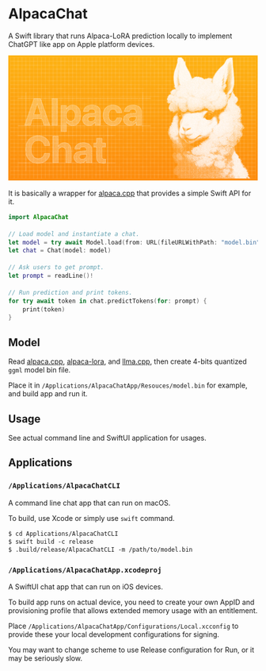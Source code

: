 AlpacaChat
==========

A Swift library that runs Alpaca-LoRA prediction locally
to implement ChatGPT like app on Apple platform devices.

![AlpacaChat](Resources/AlpacaChat.png)

It is basically a wrapper for [alpaca.cpp](https://github.com/antimatter15/alpaca.cpp)
that provides a simple Swift API for it.

```swift
import AlpacaChat

// Load model and instantiate a chat.
let model = try await Model.load(from: URL(fileURLWithPath: "model.bin"))
let chat = Chat(model: model)

// Ask users to get prompt.
let prompt = readLine()!

// Run prediction and print tokens.
for try await token in chat.predictTokens(for: prompt) {
    print(token)
}
```


Model
-----

Read [alpaca.cpp](https://github.com/antimatter15/alpaca.cpp),
[alpaca-lora](https://github.com/tloen/alpaca-lora), and
[llma.cpp](https://github.com/ggerganov/llama.cpp),
then create 4-bits quantized `ggml` model bin file.

Place it in `/Applications/AlpacaChatApp/Resouces/model.bin` for example,
and build app and run it.


Usage
-----

See actual command line and SwiftUI application for usages.


Applications
------------

### `/Applications/AlpacaChatCLI`

A command line chat app that can run on macOS.

To build, use Xcode or simply use `swift` command.

```
$ cd Applications/AlpacaChatCLI
$ swift build -c release
$ .build/release/AlpacaChatCLI -m /path/to/model.bin
```

### `/Applications/AlpacaChatApp.xcodeproj`

A SwiftUI chat app that can run on iOS devices.

To build app runs on actual device, you need to create your own AppID
and provisioning profile that allows extended memory usage with
an entitlement.

Place `/Applications/AlpacaChatApp/Configurations/Local.xcconfig`
to provide these your local development configurations for signing.

You may want to change scheme to use Release configuration for Run,
or it may be seriously slow.
